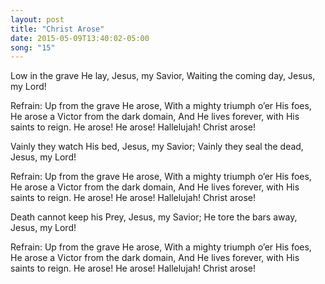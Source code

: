 ```yaml
---
layout: post
title: "Christ Arose"
date: 2015-05-09T13:40:02-05:00
song: "15"
---
```


Low in the grave He lay,
Jesus, my Savior,
Waiting the coming day,
Jesus, my Lord!

Refrain:
Up from the grave He arose,
With a mighty triumph o’er His foes,
He arose a Victor from the dark domain,
And He lives forever, with His saints to reign.
He arose! He arose!
Hallelujah! Christ arose!

Vainly they watch His bed,
Jesus, my Savior;
Vainly they seal the dead,
Jesus, my Lord!

Refrain:
Up from the grave He arose,
With a mighty triumph o’er His foes,
He arose a Victor from the dark domain,
And He lives forever, with His saints to reign.
He arose! He arose!
Hallelujah! Christ arose!

Death cannot keep his Prey,
Jesus, my Savior;
He tore the bars away,
Jesus, my Lord!

Refrain:
Up from the grave He arose,
With a mighty triumph o’er His foes,
He arose a Victor from the dark domain,
And He lives forever, with His saints to reign.
He arose! He arose!
Hallelujah! Christ arose!
